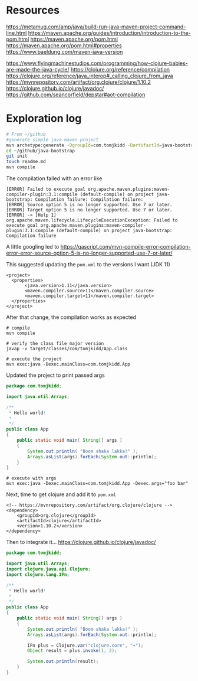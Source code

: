 # Resources

https://metamug.com/amp/java/build-run-java-maven-project-command-line.html
https://maven.apache.org/guides/introduction/introduction-to-the-pom.html
https://maven.apache.org/pom.html
https://maven.apache.org/pom.html#properties
https://www.baeldung.com/maven-java-version

https://www.flyingmachinestudios.com/programming/how-clojure-babies-are-made-the-java-cycle/
https://clojure.org/reference/compilation
https://clojure.org/reference/java_interop#_calling_clojure_from_java
https://mvnrepository.com/artifact/org.clojure/clojure/1.10.2
https://clojure.github.io/clojure/javadoc/
https://github.com/seancorfield/depstar#aot-compilation

# Exploration log

```bash
# From ~/github
#generate simple java maven project
mvn archetype:generate -DgroupId=com.tomjkidd -DartifactId=java-bootstrap -DarchetypeArtifactId=maven-archetype-quickstart -DinteractiveMode=false
cd ~/github/java-bootstrap
git init
touch readme.md
mvn compile
```

The compilation failed with an error like

```
[ERROR] Failed to execute goal org.apache.maven.plugins:maven-compiler-plugin:3.1:compile (default-compile) on project java-bootstrap: Compilation failure: Compilation failure:
[ERROR] Source option 5 is no longer supported. Use 7 or later.
[ERROR] Target option 5 is no longer supported. Use 7 or later.
[ERROR] -> [Help 1]
org.apache.maven.lifecycle.LifecycleExecutionException: Failed to execute goal org.apache.maven.plugins:maven-compiler-plugin:3.1:compile (default-compile) on project java-bootstrap: Compilation failure
```

A little googling led to https://qascript.com/mvn-compile-error-compilation-error-error-source-option-5-is-no-longer-supported-use-7-or-later/

This suggested updating the `pom.xml` to the versions I want (JDK 11)

```
<project>
  <properties>
       <java.version>1.11</java.version>
       <maven.compiler.source>11</maven.compiler.source>
       <maven.compiler.target>11</maven.compiler.target>
  </properties>
</project>
```

After that change, the compilation works as expected

```
# compile
mvn compile

# verify the class file major version
javap -v target/classes/com/tomjkidd/App.class

# execute the project
mvn exec:java -Dexec.mainClass=com.tomjkidd.App
```

Updated the project to print passed args

```java
package com.tomjkidd;

import java.util.Arrays;

/**
 * Hello world!
 *
 */
public class App
{
    public static void main( String[] args )
    {
        System.out.println( "Boom shaka lakka!" );
        Arrays.asList(args).forEach(System.out::println);
    }
}
```

```
# execute with args
mvn exec:java -Dexec.mainClass=com.tomjkidd.App -Dexec.args="foo bar"
```

Next, time to get clojure and add it to `pom.xml`

```
<!-- https://mvnrepository.com/artifact/org.clojure/clojure -->
<dependency>
    <groupId>org.clojure</groupId>
    <artifactId>clojure</artifactId>
    <version>1.10.2</version>
</dependency>
```

Then to integrate it... https://clojure.github.io/clojure/javadoc/

```java
package com.tomjkidd;

import java.util.Arrays;
import clojure.java.api.Clojure;
import clojure.lang.IFn;

/**
 * Hello world!
 *
 */
public class App
{
    public static void main( String[] args )
    {
        System.out.println( "Boom shaka lakka!" );
        Arrays.asList(args).forEach(System.out::println);

        IFn plus = Clojure.var("clojure.core", "+");
        Object result = plus.invoke(1, 2);

        System.out.println(result);
    }
}
```
